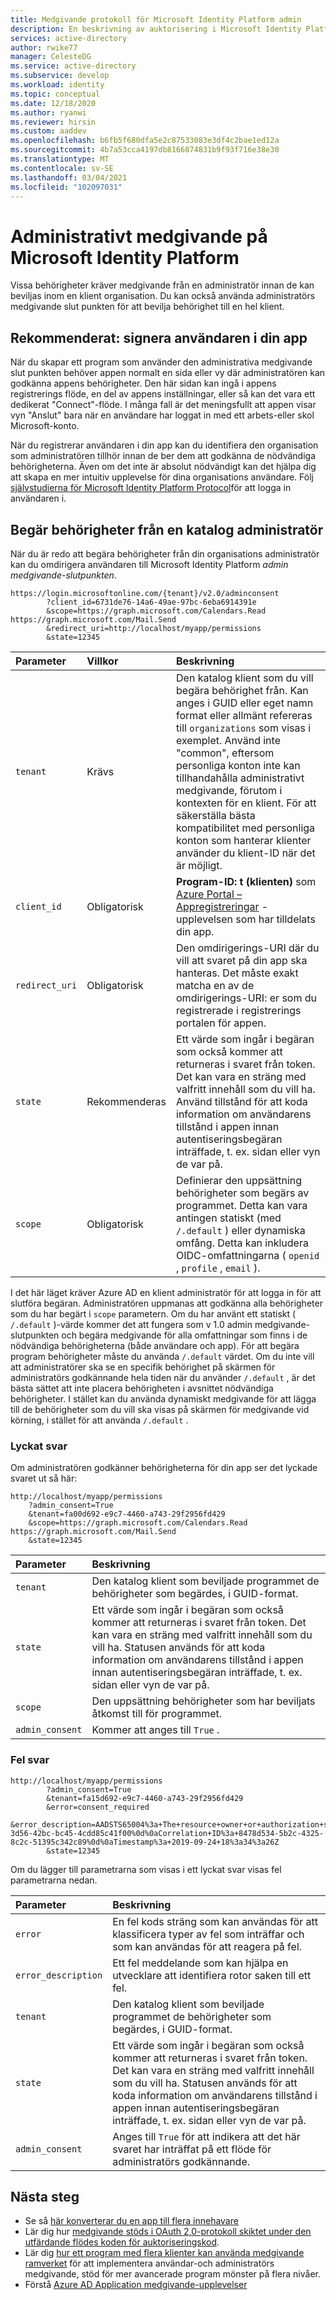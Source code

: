 ```yaml
---
title: Medgivande protokoll för Microsoft Identity Platform admin
description: En beskrivning av auktorisering i Microsoft Identity Platform, inklusive omfång, behörigheter och medgivande.
services: active-directory
author: rwike77
manager: CelesteDG
ms.service: active-directory
ms.subservice: develop
ms.workload: identity
ms.topic: conceptual
ms.date: 12/18/2020
ms.author: ryanwi
ms.reviewer: hirsin
ms.custom: aaddev
ms.openlocfilehash: b6fb5f680dfa5e2c87533083e3df4c2bae1ed12a
ms.sourcegitcommit: 4b7a53cca4197db8166874831b9f93f716e38e30
ms.translationtype: MT
ms.contentlocale: sv-SE
ms.lasthandoff: 03/04/2021
ms.locfileid: "102097031"
---
```

# <a name="admin-consent-on-the-microsoft-identity-platform"></a>Administrativt medgivande på Microsoft Identity Platform

Vissa behörigheter kräver medgivande från en administratör innan de kan beviljas inom en klient organisation.  Du kan också använda administratörs medgivande slut punkten för att bevilja behörighet till en hel klient.

## <a name="recommended-sign-the-user-into-your-app"></a>Rekommenderat: signera användaren i din app

När du skapar ett program som använder den administrativa medgivande slut punkten behöver appen normalt en sida eller vy där administratören kan godkänna appens behörigheter. Den här sidan kan ingå i appens registrerings flöde, en del av appens inställningar, eller så kan det vara ett dedikerat "Connect"-flöde. I många fall är det meningsfullt att appen visar vyn "Anslut" bara när en användare har loggat in med ett arbets-eller skol Microsoft-konto.

När du registrerar användaren i din app kan du identifiera den organisation som administratören tillhör innan de ber dem att godkänna de nödvändiga behörigheterna. Även om det inte är absolut nödvändigt kan det hjälpa dig att skapa en mer intuitiv upplevelse för dina organisations användare. Följ [självstudierna för Microsoft Identity Platform Protocol](active-directory-v2-protocols.md)för att logga in användaren i.

## <a name="request-the-permissions-from-a-directory-admin"></a>Begär behörigheter från en katalog administratör

När du är redo att begära behörigheter från din organisations administratör kan du omdirigera användaren till Microsoft Identity Platform *admin medgivande-slutpunkten*.

```none
https://login.microsoftonline.com/{tenant}/v2.0/adminconsent
        ?client_id=6731de76-14a6-49ae-97bc-6eba6914391e
        &scope=https://graph.microsoft.com/Calendars.Read https://graph.microsoft.com/Mail.Send
        &redirect_uri=http://localhost/myapp/permissions
        &state=12345
```

| Parameter | Villkor | Beskrivning |
| :--- | :--- | :--- |
| `tenant` | Krävs | Den katalog klient som du vill begära behörighet från. Kan anges i GUID eller eget namn format eller allmänt refereras till `organizations` som visas i exemplet. Använd inte "common", eftersom personliga konton inte kan tillhandahålla administrativt medgivande, förutom i kontexten för en klient. För att säkerställa bästa kompatibilitet med personliga konton som hanterar klienter använder du klient-ID när det är möjligt. |
| `client_id` | Obligatorisk | **Program-ID: t (klienten)** som [Azure Portal – Appregistreringar](https://go.microsoft.com/fwlink/?linkid=2083908) -upplevelsen som har tilldelats din app. |
| `redirect_uri` | Obligatorisk |Den omdirigerings-URI där du vill att svaret på din app ska hanteras. Det måste exakt matcha en av de omdirigerings-URI: er som du registrerade i registrerings portalen för appen. |
| `state` | Rekommenderas | Ett värde som ingår i begäran som också kommer att returneras i svaret från token. Det kan vara en sträng med valfritt innehåll som du vill ha. Använd tillstånd för att koda information om användarens tillstånd i appen innan autentiseringsbegäran inträffade, t. ex. sidan eller vyn de var på. |
|`scope` | Obligatorisk | Definierar den uppsättning behörigheter som begärs av programmet. Detta kan vara antingen statiskt (med `/.default` ) eller dynamiska omfång. Detta kan inkludera OIDC-omfattningarna ( `openid` , `profile` , `email` ). |

I det här läget kräver Azure AD en klient administratör för att logga in för att slutföra begäran. Administratören uppmanas att godkänna alla behörigheter som du har begärt i `scope` parametern.  Om du har använt ett statiskt ( `/.default` )-värde kommer det att fungera som v 1.0 admin medgivande-slutpunkten och begära medgivande för alla omfattningar som finns i de nödvändiga behörigheterna (både användare och app). För att begära program behörigheter måste du använda `/.default` värdet. Om du inte vill att administratörer ska se en specifik behörighet på skärmen för administratörs godkännande hela tiden när du använder `/.default` , är det bästa sättet att inte placera behörigheten i avsnittet nödvändiga behörigheter. I stället kan du använda dynamiskt medgivande för att lägga till de behörigheter som du vill ska visas på skärmen för medgivande vid körning, i stället för att använda `/.default` .

### <a name="successful-response"></a>Lyckat svar

Om administratören godkänner behörigheterna för din app ser det lyckade svaret ut så här:

```none
http://localhost/myapp/permissions
    ?admin_consent=True
    &tenant=fa00d692-e9c7-4460-a743-29f2956fd429
    &scope=https://graph.microsoft.com/Calendars.Read https://graph.microsoft.com/Mail.Send
    &state=12345
```

| Parameter | Beskrivning |
| :--- | :--- |
| `tenant`| Den katalog klient som beviljade programmet de behörigheter som begärdes, i GUID-format.|
| `state` | Ett värde som ingår i begäran som också kommer att returneras i svaret från token. Det kan vara en sträng med valfritt innehåll som du vill ha. Statusen används för att koda information om användarens tillstånd i appen innan autentiseringsbegäran inträffade, t. ex. sidan eller vyn de var på.|
| `scope` | Den uppsättning behörigheter som har beviljats åtkomst till för programmet.|
| `admin_consent` | Kommer att anges till `True` .|

### <a name="error-response"></a>Fel svar

```none
http://localhost/myapp/permissions
        ?admin_consent=True
        &tenant=fa15d692-e9c7-4460-a743-29f2956fd429
        &error=consent_required
        &error_description=AADSTS65004%3a+The+resource+owner+or+authorization+server+denied+the+request.%0d%0aTrace+ID%3a+d320620c-3d56-42bc-bc45-4cdd85c41f00%0d%0aCorrelation+ID%3a+8478d534-5b2c-4325-8c2c-51395c342c89%0d%0aTimestamp%3a+2019-09-24+18%3a34%3a26Z
        &state=12345
```

Om du lägger till parametrarna som visas i ett lyckat svar visas fel parametrarna nedan.

| Parameter | Beskrivning |
|:-------------------|:-------------------------------------------------------------------------------------------------|
| `error` | En fel kods sträng som kan användas för att klassificera typer av fel som inträffar och som kan användas för att reagera på fel.|
| `error_description` | Ett fel meddelande som kan hjälpa en utvecklare att identifiera rotor saken till ett fel.|
| `tenant`| Den katalog klient som beviljade programmet de behörigheter som begärdes, i GUID-format.|
| `state` | Ett värde som ingår i begäran som också kommer att returneras i svaret från token. Det kan vara en sträng med valfritt innehåll som du vill ha. Statusen används för att koda information om användarens tillstånd i appen innan autentiseringsbegäran inträffade, t. ex. sidan eller vyn de var på.|
| `admin_consent` | Anges till `True` för att indikera att det här svaret har inträffat på ett flöde för administratörs godkännande.|

## <a name="next-steps"></a>Nästa steg
- Se så [här konverterar du en app till flera innehavare](howto-convert-app-to-be-multi-tenant.md)
- Lär dig hur [medgivande stöds i OAuth 2,0-protokoll skiktet under den utfärdande flödes koden för auktoriseringskod](v2-oauth2-auth-code-flow.md#request-an-authorization-code).
- Lär dig [hur ett program med flera klienter kan använda medgivande ramverket](./howto-convert-app-to-be-multi-tenant.md) för att implementera användar-och administratörs medgivande, stöd för mer avancerade program mönster på flera nivåer.
- Förstå [Azure AD Application medgivande-upplevelser](application-consent-experience.md)
